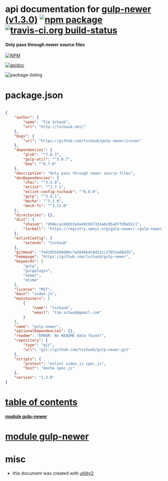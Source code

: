 # api documentation for  [gulp-newer (v1.3.0)](https://github.com/tschaub/gulp-newer)  [![npm package](https://img.shields.io/npm/v/npmdoc-gulp-newer.svg?style=flat-square)](https://www.npmjs.org/package/npmdoc-gulp-newer) [![travis-ci.org build-status](https://api.travis-ci.org/npmdoc/node-npmdoc-gulp-newer.svg)](https://travis-ci.org/npmdoc/node-npmdoc-gulp-newer)
#### Only pass through newer source files

[![NPM](https://nodei.co/npm/gulp-newer.png?downloads=true)](https://www.npmjs.com/package/gulp-newer)

[![apidoc](https://npmdoc.github.io/node-npmdoc-gulp-newer/build/screen-capture.buildNpmdoc.browser._2Fhome_2Ftravis_2Fbuild_2Fnpmdoc_2Fnode-npmdoc-gulp-newer_2Ftmp_2Fbuild_2Fapidoc.html.png)](https://npmdoc.github.io/node-npmdoc-gulp-newer/build..beta..travis-ci.org/apidoc.html)

![package-listing](https://npmdoc.github.io/node-npmdoc-gulp-newer/build/screen-capture.npmPackageListing.svg)



# package.json

```json

{
    "author": {
        "name": "Tim Schaub",
        "url": "http://tschaub.net/"
    },
    "bugs": {
        "url": "https://github.com/tschaub/gulp-newer/issues"
    },
    "dependencies": {
        "glob": "^7.0.3",
        "gulp-util": "^3.0.7",
        "kew": "^0.7.0"
    },
    "description": "Only pass through newer source files",
    "devDependencies": {
        "chai": "^3.5.0",
        "eslint": "^3.7.1",
        "eslint-config-tschaub": "^6.0.0",
        "gulp": "^3.9.1",
        "mocha": "^3.1.0",
        "mock-fs": "^3.11.0"
    },
    "directories": {},
    "dist": {
        "shasum": "d50ecacbb822eda492b57324a6c85a07fd9a55c1",
        "tarball": "https://registry.npmjs.org/gulp-newer/-/gulp-newer-1.3.0.tgz"
    },
    "eslintConfig": {
        "extends": "tschaub"
    },
    "gitHead": "7e41955b90d00c7a5848bdc0d21cc27072a60d35",
    "homepage": "https://github.com/tschaub/gulp-newer",
    "keywords": [
        "gulp",
        "gulpplugin",
        "newer",
        "mtime"
    ],
    "license": "MIT",
    "main": "index.js",
    "maintainers": [
        {
            "name": "tschaub",
            "email": "tim.schaub@gmail.com"
        }
    ],
    "name": "gulp-newer",
    "optionalDependencies": {},
    "readme": "ERROR: No README data found!",
    "repository": {
        "type": "git",
        "url": "git://github.com/tschaub/gulp-newer.git"
    },
    "scripts": {
        "pretest": "eslint index.js spec.js",
        "test": "mocha spec.js"
    },
    "version": "1.3.0"
}
```



# <a name="apidoc.tableOfContents"></a>[table of contents](#apidoc.tableOfContents)

#### [module gulp-newer](#apidoc.module.gulp-newer)



# <a name="apidoc.module.gulp-newer"></a>[module gulp-newer](#apidoc.module.gulp-newer)



# misc
- this document was created with [utility2](https://github.com/kaizhu256/node-utility2)
